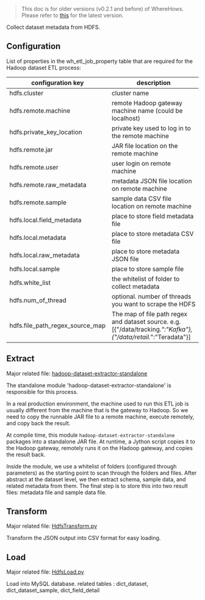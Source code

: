> This doc is for older versions (v0.2.1 and before) of WhereHows. Please refer to [this](../wherehows-etl/README.md) for the latest version.

Collect dataset metadata from HDFS.

## Configuration
List of properties in the wh_etl_job_property table that are required for the Hadoop dataset ETL process:

| configuration key | description|
|---|---|
| hdfs.cluster | cluster name|
| hdfs.remote.machine | remote Hadoop gateway machine name (could be localhost) |
|hdfs.private_key_location | private key used to log in to the remote machine |
|hdfs.remote.jar|JAR file location on the remote machine|
|hdfs.remote.user|user login on remote machine|
|hdfs.remote.raw_metadata|metadata JSON file location on remote machine|
|hdfs.remote.sample|sample data CSV file location on remote machine|
|hdfs.local.field_metadata|place to store field metadata file|
|hdfs.local.metadata|place to store metadata CSV file|
|hdfs.local.raw_metadata|place to store metadata JSON file|
|hdfs.local.sample|place to store sample file|
|hdfs.white_list|the whitelist of folder to collect metadata|
|hdfs.num_of_thread|optional. number of threads you want to scrape the HDFS|
|hdfs.file_path_regex_source_map|The map of file path regex and dataset source. e.g. [{"/data/tracking.*":"Kafka"},{"/data/retail.*":"Teradata"}]


## Extract
Major related file: [hadoop-dataset-extractor-standalone](https://github.com/linkedin/WhereHows/tree/master/hadoop-dataset-extractor-standalone)

The standalone module 'hadoop-dataset-extractor-standalone' is responsible for this process.

In a real production environment, the machine used to run this ETL job is usually different from the machine that is the gateway to Hadoop. So we need to copy the runnable JAR file to a remote machine, execute remotely, and copy back the result.

At compile time, this module `hadoop-dataset-extractor-standalone` packages into a standalone JAR file.
At runtime, a Jython script copies it to the Hadoop gateway, remotely runs it on the Hadoop gateway, and copies the result back.

Inside the module, we use a whitelist of folders (configured through parameters) as the starting point
to scan through the folders and files. After abstract at the dataset level, we then extract schema, sample data,
and related metadata from them. The final step is to store this into two result files: metadata file and
sample data file.

## Transform
Major related file: [HdfsTransform.py](../wherehows-etl/src/main/resources/jython/HdfsTransform.py)

Transform the JSON output into CSV format for easy loading.

## Load
Major related file: [HdfsLoad.py](../wherehows-etl/src/main/resources/jython/HdfsLoad.py)

Load into MySQL database.
related tables : dict_dataset, dict_dataset_sample, dict_field_detail

